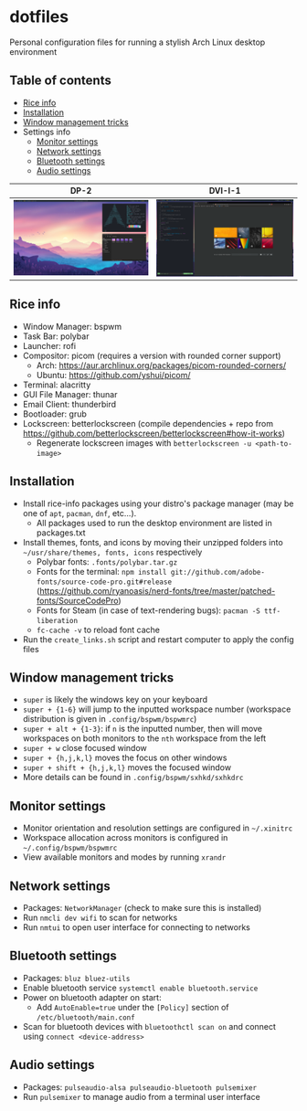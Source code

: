 # dotfiles

Personal configuration files for running a stylish Arch Linux desktop environment

## Table of contents
- [Rice info](#rice-info)
- [Installation](#installation)
- [Window management tricks](#window-management-tricks)
- Settings info
    - [Monitor settings](#monitor-settings)
    - [Network settings](#network-settings)
    - [Bluetooth settings](#bluetooth-settings)
    - [Audio settings](#audio-settings)

DP-2 | DVI-I-1
---- | -------
![snapshot_0](images/snapshot_0.png) | ![snapshot_1](images/snapshot_1.png)

## Rice info
- Window Manager: bspwm
- Task Bar: polybar
- Launcher: rofi
- Compositor: picom (requires a version with rounded corner support)
    - Arch: https://aur.archlinux.org/packages/picom-rounded-corners/
    - Ubuntu: https://github.com/yshui/picom/
- Terminal: alacritty
- GUI File Manager: thunar
- Email Client: thunderbird
- Bootloader: grub
- Lockscreen: betterlockscreen (compile dependencies + repo from https://github.com/betterlockscreen/betterlockscreen#how-it-works)
    - Regenerate lockscreen images with `betterlockscreen -u <path-to-image>`

## Installation
- Install rice-info packages using your distro's package manager (may be one of `apt`, `pacman`, `dnf`, etc...).
    - All packages used to run the desktop environment are listed in packages.txt
- Install themes, fonts, and icons by moving their unzipped folders into `~/usr/share/themes, fonts, icons` respectively
    - Polybar fonts: `.fonts/polybar.tar.gz`
    - Fonts for the terminal: `npm install git://github.com/adobe-fonts/source-code-pro.git#release`  (https://github.com/ryanoasis/nerd-fonts/tree/master/patched-fonts/SourceCodePro)
    - Fonts for Steam (in case of text-rendering bugs): `pacman -S ttf-liberation`
    - `fc-cache -v` to reload font cache
- Run the `create_links.sh` script and restart computer to apply the config files

## Window management tricks
- `super` is likely the windows key on your keyboard
- `super + {1-6}` will jump to the inputted workspace number (workspace distribution is given in `.config/bspwm/bspwmrc`)
- `super + alt + {1-3}`: if `n` is the inputted number, then will move workspaces on both monitors to the `nth` workspace from the left
- `super + w` close focused window
- `super + {h,j,k,l}` moves the focus on other windows
- `super + shift + {h,j,k,l}` moves the focused window
- More details can be found in `.config/bspwm/sxhkd/sxhkdrc`

## Monitor settings
- Monitor orientation and resolution settings are configured in `~/.xinitrc`
- Workspace allocation across monitors is configured in `~/.config/bspwm/bspwmrc`
- View available monitors and modes by running `xrandr`

## Network settings
- Packages: `NetworkManager` (check to make sure this is installed)
- Run `nmcli dev wifi` to scan for networks
- Run `nmtui` to open user interface for connecting to networks

## Bluetooth settings
- Packages: `bluz bluez-utils`
- Enable bluetooth service `systemctl enable bluetooth.service`
- Power on bluetooth adapter on start:
    - Add `AutoEnable=true` under the `[Policy]` section of `/etc/bluetooth/main.conf`
- Scan for bluetooth devices with `bluetoothctl scan on` and connect using `connect <device-address>`

## Audio settings
- Packages: `pulseaudio-alsa pulseaudio-bluetooth pulsemixer`
- Run `pulsemixer` to manage audio from a terminal user interface

